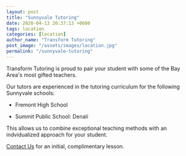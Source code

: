 ```yaml
---
layout: post
title: "Sunnyvale Tutoring"
date: 2020-04-13 20:37:13 +0600
tags: location
categories: [location]
author_name: "Transform Tutoring"
post_image: "/assets/images/location.jpg"
permalink: "/sunnyvale-tutoring"
---
```



Transform Tutoring is proud to pair your student with some of the Bay Area's most gifted teachers. 

Our tutors are experienced in the tutoring curriculum for the following Sunnyvale schools:

* Fremont High School

* Summit Public School: Denali

This allows us to combine exceptional teaching methods with an indvidualized approach for your student.

[Contact Us](/pages/contact) for an initial, complimentary lesson. 

